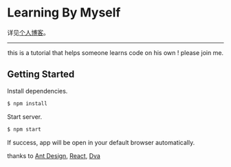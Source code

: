 # Learning By Myself

详见[个人博客](http://kurryluo.github.io)。

---

<p align="center">
  this is a tutorial that helps someone learns code on his own ! please join me.
</p>

## Getting Started
Install dependencies.

```bash
$ npm install
```

Start server.

```bash
$ npm start
```

If success, app will be open in your default browser automatically.

thanks to [Ant Design](https://ant.design/docs/react/introduce-cn), [React](https://facebook.github.io/react/), [Dva](https://github.com/dvajs/dva)
